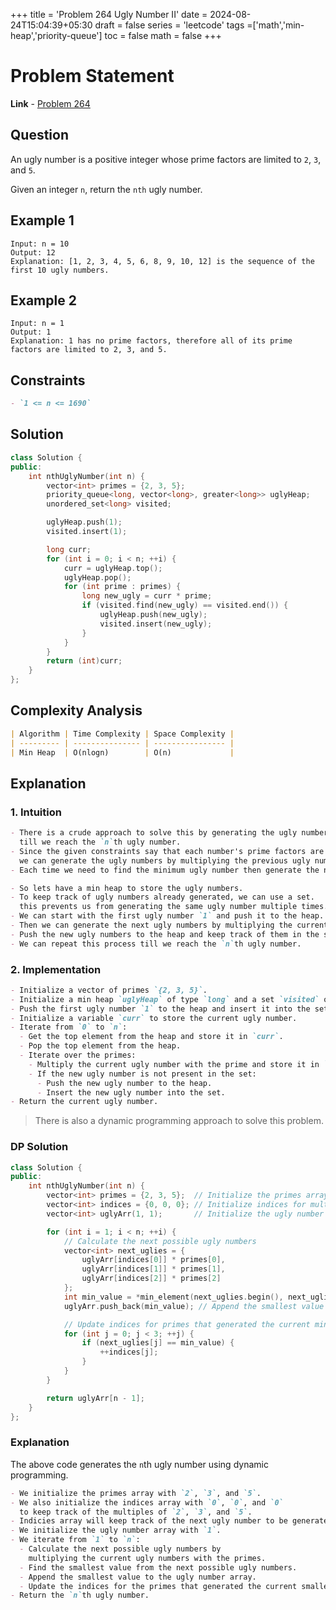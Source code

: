 +++
title = 'Problem 264 Ugly Number II'
date = 2024-08-24T15:04:39+05:30
draft = false
series = 'leetcode'
tags =['math','min-heap','priority-queue']
toc = false
math = false
+++

# Problem Statement

**Link** - [Problem 264](https://leetcode.com/problems/ugly-number-ii/description/)

## Question

An ugly number is a positive integer whose prime factors are limited to `2`, `3`, and `5`.

Given an integer `n`, return the `nth` ugly number.

## Example 1

```
Input: n = 10
Output: 12
Explanation: [1, 2, 3, 4, 5, 6, 8, 9, 10, 12] is the sequence of the first 10 ugly numbers.
```

## Example 2

```
Input: n = 1
Output: 1
Explanation: 1 has no prime factors, therefore all of its prime factors are limited to 2, 3, and 5.
```

## Constraints

```markdown
- `1 <= n <= 1690`
```

## Solution

```cpp
class Solution {
public:
    int nthUglyNumber(int n) {
        vector<int> primes = {2, 3, 5};
        priority_queue<long, vector<long>, greater<long>> uglyHeap;
        unordered_set<long> visited;

        uglyHeap.push(1);
        visited.insert(1);

        long curr;
        for (int i = 0; i < n; ++i) {
            curr = uglyHeap.top();
            uglyHeap.pop();
            for (int prime : primes) {
                long new_ugly = curr * prime;
                if (visited.find(new_ugly) == visited.end()) {
                    uglyHeap.push(new_ugly);
                    visited.insert(new_ugly);
                }
            }
        }
        return (int)curr;
    }
};
```

## Complexity Analysis

```markdown
| Algorithm | Time Complexity | Space Complexity |
| --------- | --------------- | ---------------- |
| Min Heap  | O(nlogn)        | O(n)             |
```

## Explanation

### 1. Intuition

```markdown
- There is a crude approach to solve this by generating the ugly numbers,
  till we reach the `n`th ugly number.
- Since the given constraints say that each number's prime factors are limited to `2`, `3`, and `5`,
  we can generate the ugly numbers by multiplying the previous ugly number with `2`, `3`, and `5`.
- Each time we need to find the minimum ugly number then generate the next set of ugly numbers.

- So lets have a min heap to store the ugly numbers.
- To keep track of ugly numbers already generated, we can use a set.
  this prevents us from generating the same ugly number multiple times.
- We can start with the first ugly number `1` and push it to the heap.
- Then we can generate the next ugly numbers by multiplying the current ugly number with `2`, `3`, and `5`.
- Push the new ugly numbers to the heap and keep track of them in the set.
- We can repeat this process till we reach the `n`th ugly number.
```

### 2. Implementation

```markdown
- Initialize a vector of primes `{2, 3, 5}`.
- Initialize a min heap `uglyHeap` of type `long` and a set `visited` of type `long`.
- Push the first ugly number `1` to the heap and insert it into the set.
- Initialize a variable `curr` to store the current ugly number.
- Iterate from `0` to `n`:
  - Get the top element from the heap and store it in `curr`.
  - Pop the top element from the heap.
  - Iterate over the primes:
    - Multiply the current ugly number with the prime and store it in `new_ugly`.
    - If the new ugly number is not present in the set:
      - Push the new ugly number to the heap.
      - Insert the new ugly number into the set.
- Return the current ugly number.
```

> There is also a dynamic programming approach to solve this problem.

### DP Solution
```cpp
class Solution {
public:
    int nthUglyNumber(int n) {
        vector<int> primes = {2, 3, 5};  // Initialize the primes array
        vector<int> indices = {0, 0, 0}; // Initialize indices for multiples of 2, 3, 5
        vector<int> uglyArr(1, 1);       // Initialize the ugly number array with 1

        for (int i = 1; i < n; ++i) {
            // Calculate the next possible ugly numbers
            vector<int> next_uglies = {
                uglyArr[indices[0]] * primes[0],
                uglyArr[indices[1]] * primes[1],
                uglyArr[indices[2]] * primes[2]
            };
            int min_value = *min_element(next_uglies.begin(), next_uglies.end()); // Find the smallest value
            uglyArr.push_back(min_value); // Append the smallest value to uglyArr

            // Update indices for primes that generated the current min_value
            for (int j = 0; j < 3; ++j) {
                if (next_uglies[j] == min_value) {
                    ++indices[j];
                }
            }
        }

        return uglyArr[n - 1];
    }
};
```

### Explanation

The above code generates the `n`th ugly number using dynamic programming.

```markdown
- We initialize the primes array with `2`, `3`, and `5`.
- We also initialize the indices array with `0`, `0`, and `0`
  to keep track of the multiples of `2`, `3`, and `5`.
- Indicies array will keep track of the next ugly number to be generated for each prime.
- We initialize the ugly number array with `1`.
- We iterate from `1` to `n`:
  - Calculate the next possible ugly numbers by
    multiplying the current ugly numbers with the primes.
  - Find the smallest value from the next possible ugly numbers.
  - Append the smallest value to the ugly number array.
  - Update the indices for the primes that generated the current smallest value.
- Return the `n`th ugly number.
```
